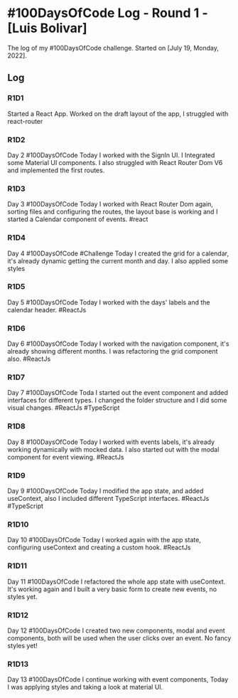 # #100DaysOfCode Log - Round 1 - [Luis Bolivar]

The log of my #100DaysOfCode challenge. Started on [July 19, Monday, 2022].

## Log

### R1D1 
Started a React App. Worked on the draft layout of the app,  I struggled with react-router 


### R1D2

Day 2 #100DaysOfCode Today I worked with the SignIn UI. I Integrated some Material UI components. I also struggled with React Router Dom V6 and implemented the first routes.

### R1D3

Day 3 #100DaysOfCode Today I worked with React Router Dom again, sorting files and configuring the routes, the layout base is working and I started a Calendar component of events. #react 


### R1D4

Day 4 #100DaysOfCode #Challenge Today I created the grid for a calendar, it's already dynamic getting the current month and day. I also applied some styles

### R1D5
Day 5 #100DaysOfCode Today I worked with the days' labels and the calendar header. #ReactJs

### R1D6
Day 6 #100DaysOfCode Today I worked with the navigation component, it's already showing different months. I was refactoring the grid component also. #ReactJs

### R1D7
Day 7 #100DaysOfCode Toda I started out the event component and added interfaces for different types. I changed the folder structure and I did some visual changes. #ReactJs #TypeScript

### R1D8
Day 8 #100DaysOfCode  Today I worked with events labels, it's already working dynamically with mocked data. I also started out with the modal component for event viewing. #ReactJs

### R1D9
Day 9 #100DaysOfCode Today I modified the app state, and added useContext, also I included different TypeScript interfaces. #ReactJs #TypeScript

### R1D10
Day 10 #100DaysOfCode Today I worked again with the app state, configuring useContext and creating a custom hook. #ReactJs

### R1D11
Day 11 #100DaysOfCode  I refactored the whole app state with useContext. It's working again and I built a very basic form to create new events, no styles yet. 

### R1D12
Day 12 #100DaysOfCode I created two new components, modal and event components, both will be used when the user clicks over an event. No fancy styles yet! 

### R1D13
Day 13 #100DaysOfCode I continue working with event components, Today I was applying styles and taking a look at material UI. 
